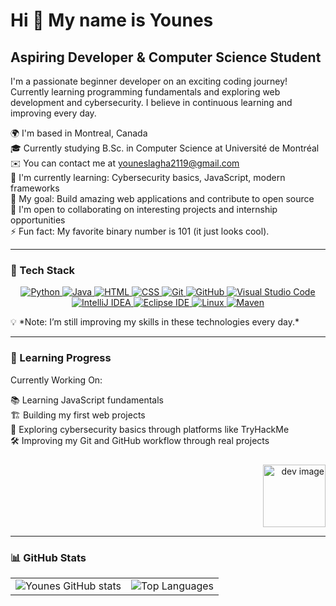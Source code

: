 # Hi 👋 My name is Younes

## Aspiring Developer & Computer Science Student

I'm a passionate beginner developer on an exciting coding journey! Currently learning programming fundamentals and exploring web development and cybersecurity. I believe in continuous learning and improving every day.

🌍 I'm based in Montreal, Canada  
🎓 Currently studying B.Sc. in Computer Science at Université de Montréal  
✉️ You can contact me at [youneslagha2119@gmail.com](mailto:youneslagha2119@gmail.com)  
🧠 I'm currently learning: Cybersecurity basics, JavaScript, modern frameworks <br>
🌱 My goal: Build amazing web applications and contribute to open source<br>
🤝 I'm open to collaborating on interesting projects and internship opportunities<br>
⚡ Fun fact: My favorite binary number is 101 (it just looks cool).<br>

---

### 🔧 Tech Stack

<p align="center">
  <a href="https://www.python.org/" target="_blank">
    <img src="https://img.shields.io/badge/Python-3776AB?style=for-the-badge&logo=python&logoColor=white" alt="Python"/>
  </a>
  <a href="https://www.java.com/" target="_blank">
    <img src="https://img.shields.io/badge/Java-ED8B00?style=for-the-badge&logo=java&logoColor=white" alt="Java"/>
  </a>
  <a href="https://developer.mozilla.org/en-US/docs/Web/HTML" target="_blank">
    <img src="https://img.shields.io/badge/HTML-E34F26?style=for-the-badge&logo=html5&logoColor=white" alt="HTML"/>
  </a>
  <a href="https://developer.mozilla.org/en-US/docs/Web/CSS" target="_blank">
    <img src="https://img.shields.io/badge/CSS-1572B6?style=for-the-badge&logo=css3&logoColor=white" alt="CSS"/>
  </a>
  <a href="https://git-scm.com/" target="_blank">
    <img src="https://img.shields.io/badge/Git-F05032?style=for-the-badge&logo=git&logoColor=white" alt="Git"/>
  </a>
  <a href="https://github.com/" target="_blank">
    <img src="https://img.shields.io/badge/GitHub-181717?style=for-the-badge&logo=github&logoColor=white" alt="GitHub"/>
  </a>
  <a href="https://code.visualstudio.com/" target="_blank">
    <img src="https://img.shields.io/badge/VSCode-007ACC?style=for-the-badge&logo=visualstudiocode&logoColor=white" alt="Visual Studio Code"/>
  </a>
<a href="https://www.jetbrains.com/idea/" target="_blank">
  <img src="https://img.shields.io/badge/IntelliJ_IDEA-000000?style=for-the-badge&logo=intellijidea&logoColor=white" alt="IntelliJ IDEA"/>
</a>
<a href="https://www.eclipse.org/ide/" target="_blank">
  <img src="https://img.shields.io/badge/Eclipse-2C2255?style=for-the-badge&logo=eclipseide&logoColor=white" alt="Eclipse IDE"/>
</a>
  <a href="https://www.linux.org/" target="_blank">
    <img src="https://img.shields.io/badge/Linux-FCC624?style=for-the-badge&logo=linux&logoColor=black" alt="Linux"/>
  </a>
  <a href="https://maven.apache.org/" target="_blank">
  <img src="https://img.shields.io/badge/Maven-C71A36?style=for-the-badge&logo=apachemaven&logoColor=white" alt="Maven"/>
</a>
</p>
💡 *Note: I’m still improving my skills in these technologies every day.*

---

### 🚀 Learning Progress 

Currently Working On:

📚 Learning JavaScript fundamentals<br>
🏗️ Building my first web projects<br>
🔐 Exploring cybersecurity basics through platforms like TryHackMe<br>
🛠️ Improving my Git and GitHub workflow through real projects<br>
<p align="right">
  <img src="https://tse2.mm.bing.net/th/id/OIP.qUzJIjChocSMt46b4Kgw2AHaHj?pid=Api" alt="dev image" width="100" style="margin-top: 10px;" />
</p>

---
### 📊 GitHub Stats

<table align="center">
  <tr>
    <td>
      <img src="https://github-readme-stats.vercel.app/api?username=YounesLagha&show_icons=true&theme=radical&hide_border=true&count_private=true" alt="Younes GitHub stats"/>
    </td>
    <td>
      <img src="https://github-readme-stats.vercel.app/api/top-langs/?username=YounesLagha&layout=compact&theme=radical&hide_border=true" alt="Top Languages"/>
    </td>
  </tr>
</table>



